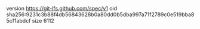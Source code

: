 version https://git-lfs.github.com/spec/v1
oid sha256:9231c3b88f4db56843628b0a80dd0b5dba997a71f2789c0e519bba85cf1abdcf
size 6112
